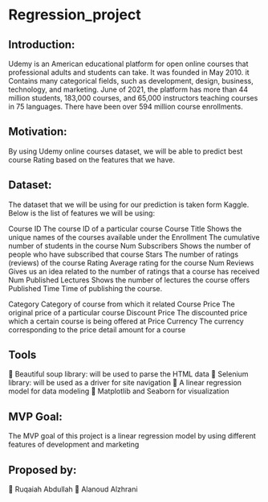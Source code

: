 # Regression_project

## Introduction:
Udemy is an American educational platform for open online courses that professional adults and students can take. It was founded in May 2010. it Contains many categorical fields, such as development, design, business, technology, and marketing.
June of 2021, the platform has more than 44 million students, 183,000 courses, and 65,000 instructors teaching courses in 75 languages. There have been over 594 million course enrollments.


## 	Motivation:

By using Udemy online courses dataset, we will be able to predict best course Rating based on the features that we have.


## 	Dataset:

The dataset that we will be using for our prediction is taken form Kaggle.
Below is the list of features we will be using:


Course ID	The course ID of a particular course
Course Title	Shows the unique names of the courses available under the
Enrollment	The cumulative number of students in the course
Num Subscribers	Shows the number of people who have subscribed that course
Stars	The number of ratings (reviews) of the course
Rating	Average rating for the course
Num Reviews	Gives us an idea related to the number of ratings that a course has received
Num Published Lectures	Shows the number of lectures the course offers
Published Time	Time of publishing the course.

Category	Category of course from which it related
Course Price	The original price of a particular course
Discount Price	The discounted price which a certain course is being offered at
Price Currency	The currency corresponding to the price detail amount for a course

## 	Tools
	Beautiful soup library: will be used to parse the HTML data
	Selenium library: will be used as a driver for site navigation
	A linear regression model for data modeling
	Matplotlib and Seaborn for visualization

## 	MVP Goal:
The MVP goal of this project is a linear regression model by using different features of development and marketing



##  Proposed by:
	Ruqaiah Abdullah
	Alanoud Alzhrani



